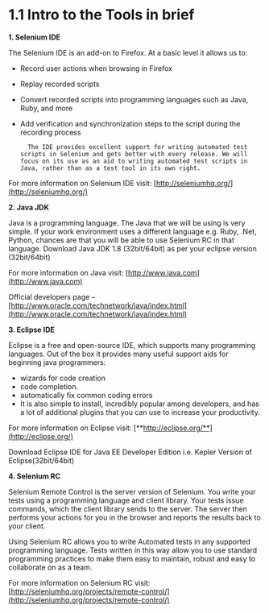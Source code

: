 # 1.1 Intro to the Tools in brief

**1. Selenium IDE**

The Selenium IDE is an add-on to Firefox. At a basic level it allows us to:

* Record user actions when browsing in Firefox
* Replay recorded scripts
* Convert recorded scripts into programming languages such as Java, Ruby, and more
* Add verification and synchronization steps to the script during the recording process

  ```text
    The IDE provides excellent support for writing automated test scripts in Selenium and gets better with every release. We will focus on its use as an aid to writing automated test scripts in Java, rather than as a test tool in its own right.
  ```

For more information on Selenium IDE visit: [http://seleniumhq.org/](http://seleniumhq.org/)

**2. Java JDK**

Java is a programming language. The Java that we will be using is very simple. If your work environment uses a different language e.g. Ruby, .Net, Python, chances are that you will be able to use Selenium RC in that language. Download Java JDK 1.8 \(32bit/64bit\) as per your eclipse version \(32bit/64bit\)

For more information on Java visit: [http://www.java.com](http://www.java.com)

Official developers page –[http://www.oracle.com/technetwork/java/index.html](http://www.oracle.com/technetwork/java/index.html)

**3. Eclipse IDE**

Eclipse is a free and open-source IDE, which supports many programming languages. Out of the box it provides many useful support aids for beginning java programmers:

* wizards for code creation
* code completion.
* automatically fix common coding errors
* It is also simple to install, incredibly popular among developers, and has a lot of additional plugins that you can use to increase your productivity.

For more information on Eclipse visit: [**http://eclipse.org/**](http://eclipse.org/)

Download Eclipse IDE for Java EE Developer Edition i.e. Kepler Version of Eclipse\(32bit/64bit\)

**4. Selenium RC**

Selenium Remote Control is the server version of Selenium. You write your tests using a programming language and client library. Your tests issue commands, which the client library sends to the server. The server then performs your actions for you in the browser and reports the results back to your client.

Using Selenium RC allows you to write Automated tests in any supported programming language. Tests written in this way allow you to use standard programming practices to make them easy to maintain, robust and easy to collaborate on as a team.

For more information on Selenium RC visit: [http://seleniumhq.org/projects/remote-control/](http://seleniumhq.org/projects/remote-control/)

[    
](https://www.blogger.com/share-post.g?blogID=4577791393232225173&postID=7971178962629827861&target=email)

